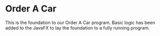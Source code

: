# Order A Car

This is the foundation to our Order A Car program. Basic logic has been added to the JavaFX to lay the foundation to a fully running program.
